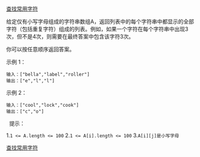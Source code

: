 [查找常用字符](https://leetcode-cn.com/problems/two-sum/)

给定仅有小写字母组成的字符串数组A，返回列表中的每个字符串中都显示的全部字符（包括重复字符）组成的列表。例如，如果一个字符在每个字符串中出现3次，但不是4次，则需要在最终答案中包含该字符3次。

你可以按任意顺序返回答案。

示例 1：

```
输入：["bella","label","roller"]
输出：["e","l","l"]
```

示例 2：

```
输入：["cool","lock","cook"]
输出：["c","o"]
```
 
提示：

1.`1 <= A.length <= 100`
2.`1 <= A[i].length <= 100`
3.`A[i][j]是小写字母`

[查找常用字符](https://leetcode-cn.com/problems/find-common-characters/solution/cha-zhao-chang-yong-zi-fu-by-617076674/)